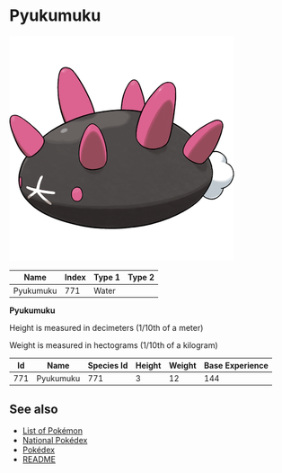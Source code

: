 # Pyukumuku


![Pyukumuku](images/771.png)

| **Name** | **Index** | **Type 1** | **Type 2** |
|----|----|----|----|
| Pyukumuku | 771 | Water  |  |

**Pyukumuku** 


Height is measured in decimeters (1/10th of a meter)

Weight is measured in hectograms (1/10th of a kilogram)

| **Id** | **Name** | **Species Id** | **Height** | **Weight** | **Base Experience** |
|--------|----------|----------------|------------|------------|---------------------|
| 771 | Pyukumuku | 771 | 3 | 12 | 144 |


## See also

- [List of Pokémon](../pokemon.md)
- [National Pokédex](../national_pokedex.md)
- [Pokédex](../pokedex.md)
- [README](../README.md)
